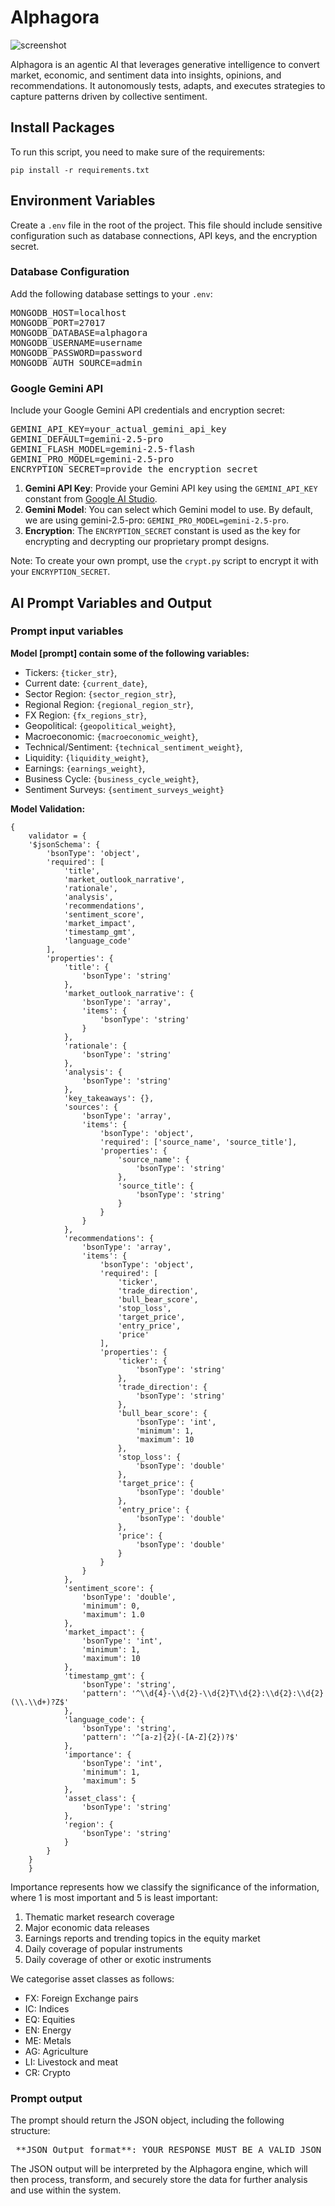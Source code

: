 # Alphagora
![screenshot](img/banner.png)

Alphagora is an agentic AI that leverages generative intelligence to convert market, economic, and sentiment data into insights, opinions, and recommendations. It autonomously tests, adapts, and executes strategies to capture patterns driven by collective sentiment.

## Install Packages
To run this script, you need to make sure of the requirements:

`pip install -r requirements.txt`


## Environment Variables
Create a `.env` file in the root of the project. This file should include sensitive configuration such as database connections, API keys, and the encryption secret.

### Database Configuration
Add the following database settings to your `.env`:

<pre>
MONGODB_HOST=localhost
MONGODB_PORT=27017
MONGODB_DATABASE=alphagora
MONGODB_USERNAME=username
MONGODB_PASSWORD=password
MONGODB_AUTH_SOURCE=admin
</pre>

### Google Gemini API
Include your Google Gemini API credentials and encryption secret:

<pre>
GEMINI_API_KEY=your_actual_gemini_api_key
GEMINI_DEFAULT=gemini-2.5-pro
GEMINI_FLASH_MODEL=gemini-2.5-flash
GEMINI_PRO_MODEL=gemini-2.5-pro
ENCRYPTION_SECRET=provide_the_encryption_secret
</pre>

1. **Gemini API Key**: Provide your Gemini API key using the ```GEMINI_API_KEY``` constant from [Google AI Studio](https://aistudio.google.com). 
2. **Gemini Model**: You can select which Gemini model to use. By default, we are using gemini-2.5-pro: ```GEMINI_PRO_MODEL=gemini-2.5-pro```.
3. **Encryption**: The ```ENCRYPTION_SECRET``` constant is used as the key for encrypting and decrypting our proprietary prompt designs.

Note: To create your own prompt, use the `crypt.py` script to encrypt it with your `ENCRYPTION_SECRET`.

## AI Prompt Variables and Output

### Prompt input variables

**Model [prompt] contain some of the following variables:**

- Tickers: `{ticker_str}`,
- Current date: `{current_date}`,
- Sector Region: `{sector_region_str}`,
- Regional Region: `{regional_region_str}`,
- FX Region: `{fx_regions_str}`,
- Geopolitical: `{geopolitical_weight}`,
- Macroeconomic: `{macroeconomic_weight}`,
- Technical/Sentiment: `{technical_sentiment_weight}`,
- Liquidity: `{liquidity_weight}`,
- Earnings: `{earnings_weight}`,
- Business Cycle: `{business_cycle_weight}`,
- Sentiment Surveys: `{sentiment_surveys_weight}`

**Model Validation:**

```
{
    validator = {
    '$jsonSchema': {
        'bsonType': 'object',
        'required': [
            'title',
            'market_outlook_narrative',
            'rationale',
            'analysis',
            'recommendations',
            'sentiment_score',
            'market_impact',
            'timestamp_gmt',
            'language_code'
        ],
        'properties': {
            'title': {
                'bsonType': 'string'
            },
            'market_outlook_narrative': {
                'bsonType': 'array',
                'items': {
                    'bsonType': 'string'
                }
            },
            'rationale': {
                'bsonType': 'string'
            },
            'analysis': {
                'bsonType': 'string'
            },
            'key_takeaways': {},
            'sources': {
                'bsonType': 'array',
                'items': {
                    'bsonType': 'object',
                    'required': ['source_name', 'source_title'],
                    'properties': {
                        'source_name': {
                            'bsonType': 'string'
                        },
                        'source_title': {
                            'bsonType': 'string'
                        }
                    }
                }
            },
            'recommendations': {
                'bsonType': 'array',
                'items': {
                    'bsonType': 'object',
                    'required': [
                        'ticker',
                        'trade_direction',
                        'bull_bear_score',
                        'stop_loss',
                        'target_price',
                        'entry_price',
                        'price'
                    ],
                    'properties': {
                        'ticker': {
                            'bsonType': 'string'
                        },
                        'trade_direction': {
                            'bsonType': 'string'
                        },
                        'bull_bear_score': {
                            'bsonType': 'int',
                            'minimum': 1,
                            'maximum': 10
                        },
                        'stop_loss': {
                            'bsonType': 'double'
                        },
                        'target_price': {
                            'bsonType': 'double'
                        },
                        'entry_price': {
                            'bsonType': 'double'
                        },
                        'price': {
                            'bsonType': 'double'
                        }
                    }
                }
            },
            'sentiment_score': {
                'bsonType': 'double',
                'minimum': 0,
                'maximum': 1.0
            },
            'market_impact': {
                'bsonType': 'int',
                'minimum': 1,
                'maximum': 10
            },
            'timestamp_gmt': {
                'bsonType': 'string',
                'pattern': '^\\d{4}-\\d{2}-\\d{2}T\\d{2}:\\d{2}:\\d{2}(\\.\\d+)?Z$'
            },
            'language_code': {
                'bsonType': 'string',
                'pattern': '^[a-z]{2}(-[A-Z]{2})?$'
            },
            'importance': {
                'bsonType': 'int',
                'minimum': 1,
                'maximum': 5
            },
            'asset_class': {
                'bsonType': 'string'
            },
            'region': {
                'bsonType': 'string'
            }
        }
    }
    }
```

Importance represents how we classify the significance of the information, where 1 is most important and 5 is least important:

1. Thematic market research coverage
2. Major economic data releases
3. Earnings reports and trending topics in the equity market
4. Daily coverage of popular instruments
5. Daily coverage of other or exotic instruments

We categorise asset classes as follows:

- FX: Foreign Exchange pairs
- IC: Indices
- EQ: Equities
- EN: Energy
- ME: Metals
- AG: Agriculture
- LI: Livestock and meat
- CR: Crypto

### Prompt output

The prompt should return the JSON object, including the following structure:
<pre>
 **JSON Output format**: YOUR RESPONSE MUST BE A VALID JSON OBJECT. DO NOT INCLUDE ANY ADDITIONAL TEXT OR EXPLANATIONS. With this exact structure: [title] as a string, [market_outlook_narrative] as an array of strings. [rationale] as a string. [market_impact] as an integer. [analysis] as a string in HTML format. [sources] as an array of objects, where each object has, [source_name] as strong, [source_title] as a string, and [source_url] as a string. On the same level as [sources], [recommendations] as an array of objects, where each object has, [ticker] as a string, [trade_direction] as string, [bull_bear_score] as integer.
</pre>

The JSON output will be interpreted by the Alphagora engine, which will then process, transform, and securely store the data for further analysis and use within the system.